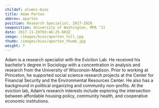 ```yaml
---
childof: alumni-bios
title: Adam Porton
abbrev: aporton
position: Research Specialist, 2017-2020
newposition: University of Washington, MPA ‘21
date: 2017-11-26T03:46:25.603Z
image: /images/bios/aporton_full.jpg
thumb: /images/bios/aporton_thumb.jpg
weight: 7
---
```

Adam is a research specialist with the Eviction Lab. He received his bachelor’s degree in Sociology with a concentration in analysis and research from the University of Wisconsin-Madison. Prior to working at Princeton, he supported social science research projects at the Center for Financial Security and the Environmental Resources Center. He also has a background in political organizing and community non-profits. At the eviction lab, Adam’s research interests include exploring the intersection between affordable housing policy, community health, and cooperative economic institutions.
